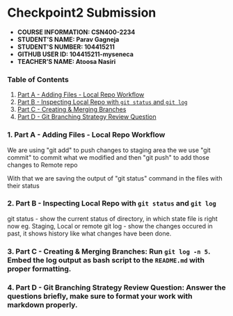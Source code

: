 # Checkpoint2 Submission

- **COURSE INFORMATION: CSN400-2234**
- **STUDENT’S NAME: Parav Gagneja**
- **STUDENT'S NUMBER: 104415211**
- **GITHUB USER ID: 104415211-myseneca**
- **TEACHER’S NAME: Atoosa Nasiri**


### Table of Contents
1. [Part A - Adding Files - Local Repo Workflow](#Part---A---AddingFiles---Local-Repo-Workflow)
2. [Part B - Inspecting Local Repo with `git status` and `git log`](#header2)
3. [Part C - Creating & Merging Branches](#header3)
4. [Part D - Git Branching Strategy Review Question](#head)


### 1. Part A - Adding Files - Local Repo Workflow

We are using "git add" to push changes to staging area
the we use "git commit" to commit what we modified
and then "git push" to add those changes to Remote repo

With that we are saving the output of "git status" command in the files with their status



### 2. Part B - Inspecting Local Repo with `git status` and `git log`

git status - show the current status of directory, in which state file is right now eg. Staging, Local or remote
git log - show the changes occured in past, it shows history like what changes have been done.

### 3. Part C - Creating & Merging Branches: Run `git log -n 5`. Embed the log output as bash script to the `README.md` with proper formatting.

### 4. Part D - Git Branching Strategy Review Question: Answer the questions briefly, make sure to format your work with markdown properly.
